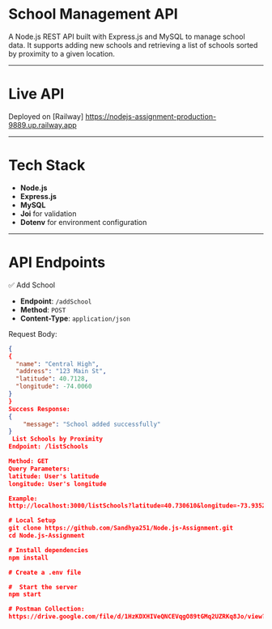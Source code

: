 #  School Management API

A Node.js REST API built with Express.js and MySQL to manage school data. It supports adding new schools and retrieving a list of schools sorted by proximity to a given location.

---------------------

# Live API

Deployed on [Railway] https://nodejs-assignment-production-9889.up.railway.app


---------------------
# Tech Stack

- **Node.js**
- **Express.js**
- **MySQL**
- **Joi** for validation
- **Dotenv** for environment configuration

---------------------

# API Endpoints

✅ Add School

- **Endpoint**: `/addSchool`
- **Method**: `POST`
- **Content-Type**: `application/json`

 Request Body:

```json
{
{
  "name": "Central High",
  "address": "123 Main St",
  "latitude": 40.7128,
  "longitude": -74.0060
}
}
Success Response:
{
    "message": "School added successfully"
}
 List Schools by Proximity
Endpoint: /listSchools

Method: GET
Query Parameters:
latitude: User's latitude
longitude: User's longitude

Example:
http://localhost:3000/listSchools?latitude=40.730610&longitude=-73.935242

# Local Setup
git clone https://github.com/Sandhya251/Node.js-Assignment.git
cd Node.js-Assignment

# Install dependencies
npm install

# Create a .env file

#  Start the server
npm start

# Postman Collection:
https://drive.google.com/file/d/1HzKDXHIVeQNCEVqgO89tGMq2UZRKq8Jo/view?usp=sharing

